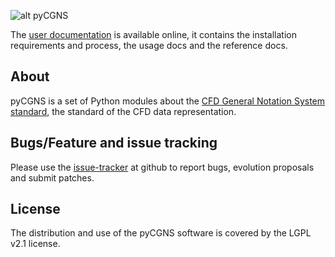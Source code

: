![alt pyCGNS](https://github.com/pyCGNS/pyCGNS/blob/master/doc/images/intro-logo-small.png)

The [user documentation](http://pycgns.github.io) is available online, it
contains the installation requirements and process, the usage docs and
the reference docs.

## About 
pyCGNS is a set of Python modules about the
[CFD General Notation System standard](https://cgns.github.io),
the standard of the CFD data representation.

## Bugs/Feature and issue tracking

Please use the [issue-tracker](https://github.com/pycgns/pycgns) at github
to report bugs, evolution proposals and submit patches.

## License

The distribution and use of the pyCGNS software is covered by the LGPL v2.1 license.
